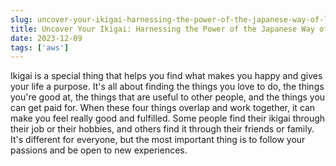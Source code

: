 ```yaml
---
slug: uncover-your-ikigai-harnessing-the-power-of-the-japanese-way-of-life
title: Uncover Your Ikigai: Harnessing the Power of the Japanese Way of Life
date: 2023-12-09
tags: ['aws']
---
```


Ikigai is a special thing that helps you find what makes you happy and gives your life a purpose. It's all about finding the things you love to do, the things you're good at, the things that are useful to other people, and the things you can get paid for. When these four things overlap and work together, it can make you feel really good and fulfilled. Some people find their ikigai through their job or their hobbies, and others find it through their friends or family. It's different for everyone, but the most important thing is to follow your passions and be open to new experiences.

<!-- more -->




